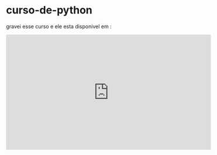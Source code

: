 # curso-de-python
 
gravei esse curso e ele esta disponivel em :

<iframe width="560" height="315" src="https://www.youtube.com/embed/_9NqAK8H32U" title="YouTube video player" frameborder="0" allow="accelerometer; autoplay; clipboard-write; encrypted-media; gyroscope; picture-in-picture" allowfullscreen></iframe>
